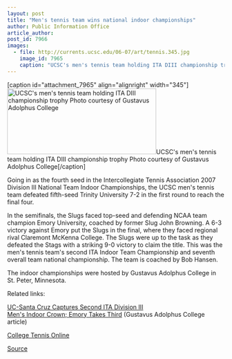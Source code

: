 ```yaml
---
layout: post
title: "Men's tennis team wins national indoor championships"
author: Public Information Office
article_author: 
post_id: 7966
images:
  - file: http://currents.ucsc.edu/06-07/art/tennis.345.jpg
    image_id: 7965
    caption: "UCSC's men's tennis team holding ITA DIII championship trophy Photo courtesy of Gustavus Adolphus College"
---
```


[caption id="attachment_7965" align="alignright" width="345"]<a href="http://dev-ucsc-news.pantheonsite.io/wp-content/uploads/2007/03/tennis.345.jpg"><img class="size-full wp-image-7965" src="http://dev-ucsc-news.pantheonsite.io/wp-content/uploads/2007/03/tennis.345.jpg" alt="UCSC's men's tennis team holding ITA DIII championship trophy Photo courtesy of Gustavus Adolphus College" width="345" height="152" /></a>UCSC's men's tennis team holding ITA DIII championship trophy Photo courtesy of Gustavus Adolphus College[/caption]
<a name="content" id="content"></a>
<p>
  Going in as the fourth seed in the Intercollegiate Tennis Association 2007 Division III National Team Indoor Championships, the UCSC men's tennis team defeated fifth-seed Trinity University 7-2 in the first round to reach the final four.
</p>
<p>
  In the semifinals, the Slugs faced top-seed and defending NCAA team champion Emory University, coached by former Slug John Browning. A 6-3 victory against Emory put the Slugs in the final, where they faced regional rival Claremont McKenna College. The Slugs were up to the task as they defeated the Stags with a striking 9-0 victory to claim the title. This was the men's tennis team's second ITA Indoor Team Championship and seventh overall team national championship. The team is coached by Bob Hansen.
</p>
<p>
  The indoor championships were hosted by Gustavus Adolphus College in St. Peter, Minnesota.
</p>
<p>
  Related links:
</p>
<p>
  <a href="http://www.gustavus.edu/athletics/mt/archives/2007/2007_ITA/index.cfm">UC-Santa Cruz Captures Second ITA Division III<br>
  Men's Indoor Crown; Emory Takes Third</a> (Gustavus Adolphus College article)
</p>
<p>
  <a href="http://collegetennisonline.com">College Tennis Online</a>
</p>
<p><a href="http://www1.ucsc.edu/currents/06-07/03-05/brief-tennis.asp" title="Permalink to brief-tennis">Source</a></p>
